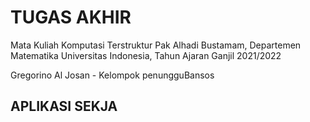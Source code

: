 # TUGAS AKHIR
Mata Kuliah Komputasi Terstruktur Pak Alhadi Bustamam, Departemen Matematika Universitas Indonesia, Tahun Ajaran Ganjil 2021/2022

Gregorino Al Josan - Kelompok penungguBansos

## APLIKASI SEKJA

